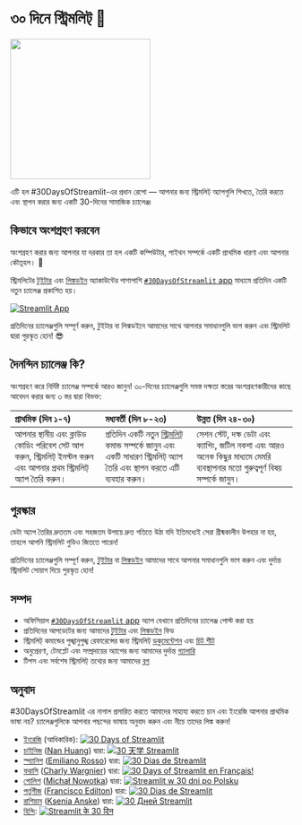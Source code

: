 # ৩০ দিনে স্ট্রিমলিট্   🎈

<img src='3AF34648-C61D-47CE-9E56-C496C5A7C240.jpeg' height=250>

এটি হল #30DaysOfStreamlit-এর প্রধান রেপো — আপনার জন্য স্ট্রিমলিট্ অ্যাপগুলি শিখতে, তৈরি করতে এবং স্থাপন করার জন্য একটি 30-দিনের সামাজিক চ্যালেঞ্জ৷

## কিভাবে অংশগ্রহণ করবেন

অংশগ্রহণ করার জন্য আপনার যা দরকার তা হল একটি কম্পিউটার, পাইথন সম্পর্কে একটি প্রাথমিক ধারণা এবং আপনার কৌতূহল। 🧠

স্ট্রিমলিটের [টুইটার](https://twitter.com/streamlit) এবং [লিঙ্কডইন](https://www.linkedin.com/company/streamlit/posts/?feedView=all) অ্যাকাউন্টের পাশাপাশি [`#30DaysOfStreamlit` app](https://share.streamlit.io/streamlit/30days/) মাধ্যমে প্রতিদিন একটি নতুন চ্যালেঞ্জ প্রকাশিত হয়।

[![Streamlit App](https://static.streamlit.io/badges/streamlit_badge_black_white.svg)](https://share.streamlit.io/streamlit/30days/)

প্রতিদিনের চ্যালেঞ্জগুলি সম্পূর্ণ করুন, টুইটার বা লিঙ্কডইনে আমাদের সাথে আপনার সমাধানগুলি ভাগ করুন এবং স্ট্রিমলিট দ্বারা পুরস্কৃত হোন! 😎

## দৈনন্দিন চ্যালেঞ্জ কি?

অংশগ্রহণ করে নির্দিষ্ট চ্যালেঞ্জ সম্পর্কে আরও জানুন! ৩০-দিনের চ্যালেঞ্জগুলি সমস্ত দক্ষতা স্তরের অংশগ্রহণকারীদের কাছে আবেদন করার জন্য ৩ স্তর দ্বারা বিভক্ত:

| প্রাথমিক (দিন ১-৭) | মধ্যবর্তী (দিন ৮-২৩) | উন্নত (দিন ২৪-৩০) |
| :---        |    :----   |          :--- |
| আপনার স্থানীয় এবং ক্লাউড কোডিং পরিবেশ সেট আপ করুন, স্ট্রিমলিট্ ইনস্টল করুন এবং আপনার প্রথম স্ট্রিমলিট্ অ্যাপ তৈরি করুন। | প্রতিদিন একটি নতুন [স্ট্রিমলিট্](https://docs.streamlit.io/library/api-reference) কমান্ড সম্পর্কে জানুন এবং একটি সাধারণ স্ট্রিমলিট্ অ্যাপ তৈরি এবং স্থাপন করতে এটি ব্যবহার করুন। | সেশন স্টেট, দক্ষ ডেটা এবং ক্যাশিং, জটিল নকশা এবং আরও অনেক কিছুর মাধ্যমে মেমরি ব্যবস্থাপনার মতো গুরুত্বপূর্ণ বিষয় সম্পর্কে জানুন।

## পুরস্কার

ডেটা অ্যাপ তৈরির দ্রুততম এবং সহজতম উপায়ে দ্রুত গতিতে উঠা যদি ইতিমধ্যেই সেরা গ্রীষ্মকালীন উপহার না হয়, তাহলে আপনি স্ট্রিমলিট গুডিও জিততে পারেন!

প্রতিদিনের চ্যালেঞ্জগুলি সম্পূর্ণ করুন, [টুইটার](https://twitter.com/streamlit) বা [লিঙ্কডইন](https://www.linkedin.com/company/streamlit/posts/?feedView=all) আমাদের সাথে আপনার সমাধানগুলি ভাগ করুন এবং দুর্দান্ত স্ট্রিমলিট সোয়াগ দিয়ে পুরস্কৃত হোন!

## সম্পদ

- অফিসিয়াল [`#30DaysOfStreamlit` app](https://share.streamlit.io/streamlit/30days/) অ্যাপ যেখানে প্রতিদিনের চ্যালেঞ্জ পোস্ট করা হয়
- প্রতিদিনের আপডেটের জন্য আমাদের [টুইটার](https://twitter.com/streamlit) এবং [লিঙ্কডইন](https://www.linkedin.com/company/streamlit/posts/?feedView=all) ফিড
- স্ট্রিমলিট্ কমান্ডের পুঙ্খানুপুঙ্খ রেফারেন্সের জন্য স্ট্রিমলিট্ [ডকুমেন্টেশন](https://docs.streamlit.io/) এবং [চিট শীট](https://docs.streamlit.io/library/cheatsheet)
- অনুপ্রেরণা, টেমপ্লেট এবং সম্প্রদায়ের অ্যাপের জন্য আমাদের দুর্দান্ত [গ্যালারি](https://streamlit.io/gallery)
- টিপস এবং সর্বশেষ স্ট্রিমলিট্ তথ্যের জন্য আমাদের [ব্লগ](https://blog.streamlit.io/how-to-master-streamlit-for-data-science/)
 
## অনুবাদ

#30DaysOfStreamlit এর নাগাল প্রসারিত করতে আমাদের সাহায্য করতে চান এবং ইংরেজি আপনার প্রাথমিক ভাষা নয়? চ্যালেঞ্জগুলিকে আপনার পছন্দের ভাষায় অনুবাদ করুন এবং নীচে তাদের লিঙ্ক করুন!

- [ইংরেজি](https://github.com/streamlit/30days) (আধিকারিক): [![30 Days of Streamlit](https://static.streamlit.io/badges/streamlit_badge_black_white.svg)](https://30days.streamlit.app)
- [চাইনিজ](https://github.com/TeddyHuang-00/30days-Chinese) ([Nan Huang](https://github.com/TeddyHuang-00)) দ্বারা: [![30 天学 Streamlit](https://static.streamlit.io/badges/streamlit_badge_black_white.svg)](https://30days-chinese.streamlit.app)
- [স্প্যানিশ](https://github.com/streamlit/30days-spanish/) ([Emiliano Rosso](https://github.com/arraydude)) দ্বারা: [![30 Dias de Streamlit](https://static.streamlit.io/badges/streamlit_badge_black_white.svg)](https://30days-in-spanish.streamlit.app/)
- [ফরাসি](https://github.com/streamlit/30days-French) ([Charly Wargnier](https://github.com/charlyWargnier/)) দ্বারা: [![30 Days of Streamlit en Français!](https://static.streamlit.io/badges/streamlit_badge_black_white.svg)](https://30days-in-french.streamlit.app/)
- [পোলিশ](https://github.com/streamlit/30days-polish) ([Michał Nowotka](https://github.com/sfc-gh-mnowotka)) দ্বারা: [![Streamlit w 30 dni po Polsku](https://static.streamlit.io/badges/streamlit_badge_black_white.svg)](https://w30dni.streamlit.app/)
- [পর্তুগীজ](https://github.com/franciscoed/30days) ([Francisco Edilton](https://github.com/franciscoed)) দ্বারা: [![30 Dias de Streamlit](https://static.streamlit.io/badges/streamlit_badge_black_white.svg)](https://30dias.streamlit.app/)
- [রাশিয়ান](https://github.com/kseniaanske/30days) ([Ksenia Anske](https://github.com/kseniaanske)) দ্বারা: [![30 Дней Streamlit](https://static.streamlit.io/badges/streamlit_badge_black_white.svg)](https://30days-in-russian.streamlit.app/)
- [হিন্দি](https://github.com/streamlit/30days-Hindi): [![Streamlit के 30 दिन](https://static.streamlit.io/badges/streamlit_badge_black_white.svg)](https://30days-in-hindi.streamlit.app/)
